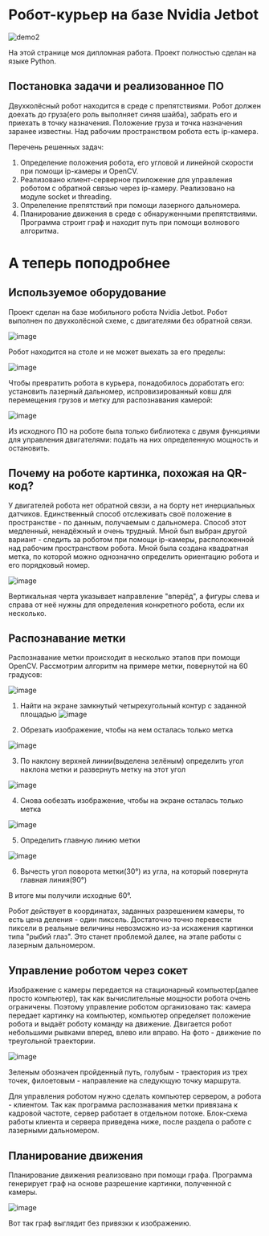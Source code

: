 # Робот-курьер на базе Nvidia Jetbot #
![demo2](https://user-images.githubusercontent.com/75195148/188173051-c75fb4db-4126-403a-8b3f-602ac6475926.gif)

На этой странице моя дипломная работа. Проект полностью сделан на языке Python.

## Постановка задачи и реализованное ПО ##
Двухколёсный робот находится в среде с препятствиями. Робот должен доехать до груза(его роль выполняет синяя шайба), забрать его и приехать в точку назначения. Положение груза и точка назначения заранее известны. Над рабочим пространством робота есть ip-камера. 

Перечень решенных задач:
1. Определение положения робота, его угловой и линейной скорости при помощи ip-камеры и OpenCV.
2. Реализовано клиент-серверное приложение для управления роботом с обратной связью через ip-камеру. Реализовано на модуле socket и threading.
3. Опрелеление препятствий при помощи лазерного дальномера.
4. Планирование движения в среде с обнаруженными препятствиями. Программа строит граф и находит путь при помощи волнового алгоритма.

# А теперь поподробнее #

## Используемое оборудование ##
Проект сделан на базе мобильного робота Nvidia Jetbot. Робот выполнен по двухколёсной схеме, с двигателями без обратной связи. 

![image](https://user-images.githubusercontent.com/75195148/188177514-cca5588a-53f3-40e9-a5da-cae0e5658d35.png)

Робот находится на столе и не может выехать за его пределы:

![image](https://user-images.githubusercontent.com/75195148/188181506-cc34bcdf-c0de-47dc-89d5-59bc4a2f2245.png)
 
Чтобы превратить робота в курьера, понадобилось доработать его: установить лазерный дальномер, испровизированный ковш для перемещения грузов и метку для распознавания камерой:

 ![image](https://user-images.githubusercontent.com/75195148/188176758-a0d95ca8-63e1-4b7c-82a8-4cf2ed15de5a.png)

Из исходного ПО на роботе была только библиотека с двумя функциями для управления двигателями: подать на них определенную мощность и остановить.

## Почему на роботе картинка, похожая на QR-код? ## 
У двигателей робота нет обратной связи, а на борту нет инерциальных датчиков. Единственный способ отслеживать своё положение в пространстве - по данным, получаемым с дальномера. Способ этот медленный, ненадёжный и очень трудный. Мной был выбран другой вариант - следить за роботом при помощи ip-камеры, расположенной над рабочим пространством робота. 
Мной была создана квадратная метка, по которой можно однозначно определить ориентацию робота и его порядковый номер. 

![image](https://user-images.githubusercontent.com/75195148/188188745-fdbf8bbd-aca7-4708-8d68-7d36c3e560e6.png)

Вертикальная черта указывает направление "вперёд", а фигуры слева и справа от неё нужны для определения конкретного робота, если их несколько. 

## Распознавание метки ##
Распознавание метки происходит в несколько этапов при помощи OpenCV. Рассмотрим алгоритм на примере метки, повернутой на 60 градусов:

![image](https://user-images.githubusercontent.com/75195148/188197425-47061a8b-4ef2-4f16-ba1e-9d71a096f23f.png)

1. Найти на экране замкнутый четырехугольный контур с заданной площадью
 ![image](https://user-images.githubusercontent.com/75195148/188197484-14361080-7a8b-481f-9d1a-4b1545c4d7e1.png)

2. Обрезать изображение, чтобы на нем осталась только метка

 ![image](https://user-images.githubusercontent.com/75195148/188197649-62659170-ac53-4da4-bdd9-80b868c4471e.png)
 
3. По наклону верхней линии(выделена зелёным) определить угол наклона метки и развернуть метку на этот угол

 ![image](https://user-images.githubusercontent.com/75195148/188197784-05dc7c77-8fdc-4fc4-8667-91be91487c25.png)
 
4. Снова ообезать изображение, чтобы на экране осталась только метка

![image](https://user-images.githubusercontent.com/75195148/188197986-d2656c82-980b-46d8-a099-ad04676e11d5.png)

5. Определить главную линию метки

![image](https://user-images.githubusercontent.com/75195148/188209592-44abc54e-b638-4054-991e-ec92fbccdfd8.png)

6. Вычесть угол поворота метки(30°) из угла, на который повернута главная линия(90°)

В итоге мы получили исходные 60°.

Робот действует в координатах, заданных разрешением камеры, то есть цена деления - один пиксель. Достаточно точно перевести пиксели в реальные величины невозможно из-за искажения картинки типа "рыбий глаз". Это станет проблемой далее, на этапе работы с лазерным дальномером.

## Управление роботом через сокет ##

Изображение с камеры передается на стационарный компьютер(далее просто компьютер), так как вычислительные мощности робота очень ограничены. Поэтому управление роботом организовано так: камера передает картинку на компьютер, компьютер определяет положение робота и выдаёт роботу команду на движение. Двигается робот небольшими рывками вперед, влево или вправо. На фото - движение по треугольной траектории.

![image](https://user-images.githubusercontent.com/75195148/188445533-ac12ce4d-e7ff-4e17-839b-286ec00b9ef2.png)

Зеленым обозначен пройденный путь, голубым - траектория из трех точек, филоетовым - направление на следующую точку маршрута.

Для управления роботом нужно сделать компьютер сервером, а робота - клиентом. Так как программа распознавания метки привязана к кадровой частоте, сервер работает в отдельном потоке. Блок-схема работы клиента и сервера приведена ниже, после раздела о работе с лазерными дальномером.

## Планирование движения ##

Планирование движения реализовано при помощи графа. Программа генерирует граф на основе разрешение картинки, полученной с камеры.

![image](https://user-images.githubusercontent.com/75195148/188448475-36b91aa8-06af-42f8-afd5-62fa612ce5d2.png)

Вот так граф выглядит без привязки к изображению.


